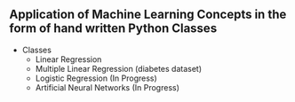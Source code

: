 ## Application of Machine Learning Concepts in the form of hand written Python Classes 

- Classes
    - Linear Regression 
    - Multiple Linear Regression (diabetes dataset)
    - Logistic Regression (In Progress)
    - Artificial Neural Networks (In Progress)